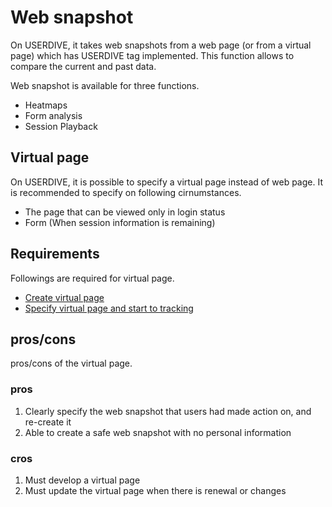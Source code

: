 # Web snapshot

On USERDIVE, it takes web snapshots from a web page (or from a virtual page) which has USERDIVE tag implemented.
This function allows to compare the current and past data.

Web snapshot is available for three functions.

- Heatmaps
- Form analysis
- Session Playback

## Virtual page

On USERDIVE, it is possible to specify a virtual page instead of web page.
It is recommended to specify on following cirnumstances.

- The page that can be viewed only in login status
- Form (When session information is remaining)

## Requirements

Followings are required for virtual page.

- [Create virtual page](../devguide/virtualpage.html)
- [Specify virtual page and start to tracking](../devguide/javascript/api/create.html)

## pros/cons

pros/cons of the virtual page.

### pros

1. Clearly specify the web snapshot that users had made action on, and re-create it
1. Able to create a safe web snapshot with no personal information

### cros

1. Must develop a virtual page
1. Must update the virtual page when there is renewal or changes
